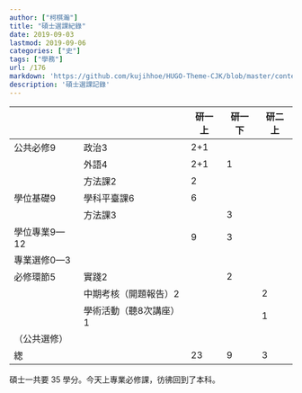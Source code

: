 ```yaml
---
author: ["柯棋瀚"]
title: "碩士選課紀錄"
date: 2019-09-03
lastmod: 2019-09-06
categories: ["史"]
tags: ["學務"]
url: /176
markdown: 'https://github.com/kujihhoe/HUGO-Theme-CJK/blob/master/content/post/176碩士選課.md'
description: '碩士選課記錄'
---
```


|              |                        | 研一上 | 研一下 | 研二上 |
| ------------ | ---------------------- | ------ | ------ | ------ |
| 公共必修9    | 政治3                  | 2+1    |        |        |
|              | 外語4                  | 2+1    | 1      |        |
|              | 方法課2                | 2      |        |        |
| 學位基礎9    | 學科平臺課6            | 6      |        |        |
|              | 方法課3                |        | 3      |        |
| 學位專業9—12 |                        | 9      | 3      |        |
| 專業選修0—3  |                        |        |        |        |
| 必修環節5    | 實踐2                  |        | 2      |        |
|              | 中期考核（開題報告）2  |        |        | 2      |
|              | 學術活動（聽8次講座）1 |        |        | 1      |
| （公共選修） |                        |        |        |        |
| 緫           |                        | 23     | 9      | 3      |

碩士一共要 35 學分。今天上專業必修課，彷彿回到了本科。

